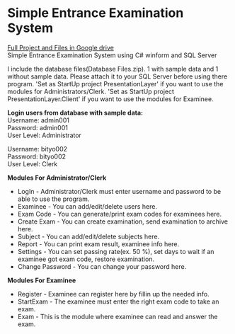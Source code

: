 # Simple Entrance Examination System
[Full Project and Files in Google drive](https://drive.google.com/open?id=1fs41zNHsMpW8BF_r2Aa8w4BztMYehN9A)
<br/>Simple Entrance Examination System using C# winform and SQL Server

I include the database files(Database Files.zip). 1 with sample data and 1 without sample data.
Please attach it to your SQL Server before using there program.
'Set as StartUp project PresentationLayer' if you want to use the modules for Administrators/Clerk.
'Set as StartUp project PresentationLayer.Client' if you want to use the modules for Examinee.

**Login users from database with sample data:**
<br/>Username: admin001
<br/>Password: admin001
<br/>User Level: Administrator

Username: bityo002
<br/>Password: bityo002
<br/>User Level: Clerk


**Modules For Administrator/Clerk**
* LogIn - Administrator/Clerk must enter username and password to be able to use the program.
* Examinee - You can add/edit/delete users here.
* Exam Code - You can generate/print exam codes for examinees here.
* Create Exam - You can create examination, send examination to archive here.
* Subject - You can add/edit/delete subjects here.
* Report - You can print exam result, examinee info here.
* Settings - You can set passing rate(ex. 50 %), set days to wait if an examinee got exam code, restore examination.
* Change Password - You can change your password here.

**Modules For Examinee**
* Register - Examinee can register here by fillin up the needed info.
* StartExam - The examinee must enter the right exam code to take an exam.
* Exam - This is the module where examinee can read and answer the exam.
